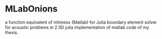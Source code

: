 # MLabOnions
a function equivalent of mtimesx (Matlab) for Julia
boundary element solver for acoustic problems in 2.5D julia implementation of matlab code of my thesis.
